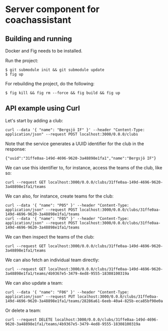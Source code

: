 # Server component for coachassistant

## Building and running

Docker and Fig needs to be installed.

Run the project:

    $ git submodule init && git submodule update
    $ fig up

For rebuilding the project, do the following:

    $ fig kill && fig rm --force && fig build && fig up

## API example using Curl

Let's start by adding a club:

    curl --data '{ "name": "Bergsjö IF" }' --header "Content-Type: application/json" --request POST localhost:3000/0.0.0/clubs

Note that the service generates a UUID identifier for the club in the response:

    {"uuid":"31ffe0aa-149d-4696-9620-3a48898e1fa1","name":"Bergsjö IF"}

We can use this identifier to, for instance, access the teams of the club, like so:

    curl --request GET localhost:3000/0.0.0/clubs/31ffe0aa-149d-4696-9620-3a48898e1fa1/teams

We can also, for instance, create teams for the club:

    curl --data '{ "name": "P05" }' --header "Content-Type: application/json" --request POST localhost:3000/0.0.0/clubs/31ffe0aa-149d-4696-9620-3a48898e1fa1/teams
    curl --data '{ "name": "F05" }' --header "Content-Type: application/json" --request POST localhost:3000/0.0.0/clubs/31ffe0aa-149d-4696-9620-3a48898e1fa1/teams

We can then inspect the teams of the club:

    curl --request GET localhost:3000/0.0.0/clubs/31ffe0aa-149d-4696-9620-3a48898e1fa1/teams

We can also fetch an individual team directly:

    curl --request GET localhost:3000/0.0.0/clubs/31ffe0aa-149d-4696-9620-3a48898e1fa1/teams/4b9367e5-3479-4ed8-9555-18308100319a

We can also update a team:

    curl --data '{ "name": "F06" }' --header "Content-Type: application/json" --request PUT localhost:3000/0.0.0/clubs/31ffe0aa-149d-4696-9620-3a48898e1fa1/teams/28286a61-6eeb-40a4-825b-eca85bf98e0a

Or delete a team:

    curl --request DELETE localhost:3000/0.0.0/clubs/31ffe0aa-149d-4696-9620-3a48898e1fa1/teams/4b9367e5-3479-4ed8-9555-18308100319a

